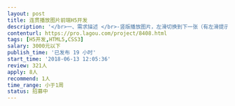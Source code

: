 ```yaml
---                
layout: post       
title: 连贯播放图片前端H5开发           
description: '</br>一、需求描述 </br>-竖版播放图片，左滑切换到下一张（有左滑提示标志），图片在播放时为动态展示效果 </br>-文案为浮动样式，全部浮现 </br>-插入背景音乐 </br>-色调 暖色系 </br>二、技术要求 </br>-图片为动态图片（小幅度动态-类似于车轮慢速转动）</br>'     
contenturl: https://pro.lagou.com/project/8408.html      
tags: [H5开发,HTML5,CSS3]            
salary: 3000元以下          
publish_time: '已发布 19 小时'         
start_time: '2018-06-13 12:05:36'           
review: 321人                   
apply: 8人                   
recommend: 1人                   
time_range: 小于1周              
status: 招募中                  
---                 
```

